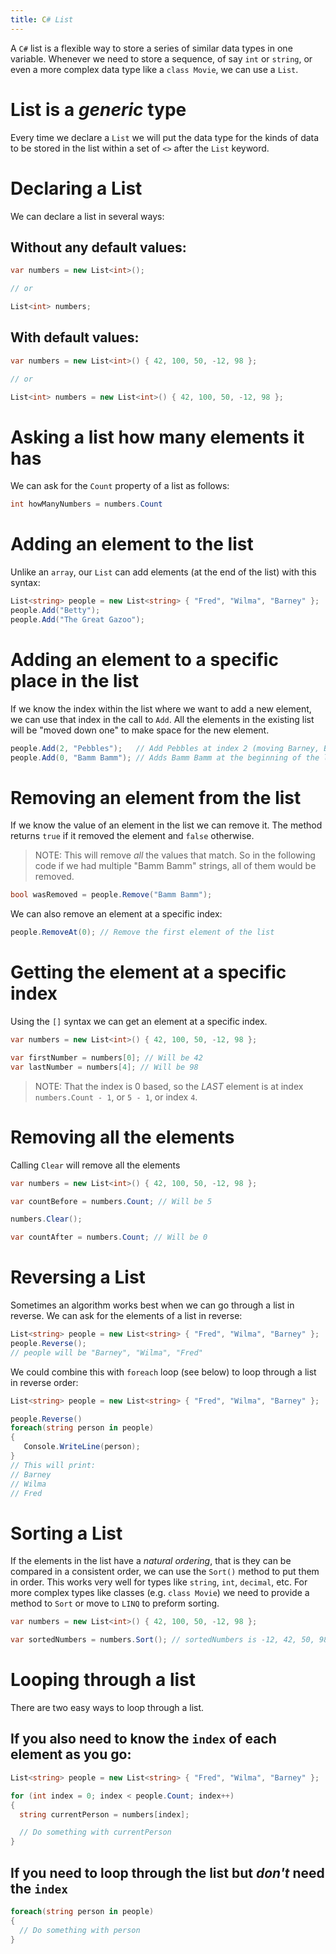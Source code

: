 ```yaml
---
title: C# List
---
```


A `C#` list is a flexible way to store a series of similar data types in one
variable. Whenever we need to store a sequence, of say `int` or `string`, or
even a more complex data type like a `class Movie`, we can use a `List`.

# List is a _generic_ type

Every time we declare a `List` we will put the data type for the kinds of data
to be stored in the list within a set of `<>` after the `List` keyword.

# Declaring a List

We can declare a list in several ways:

## Without any default values:

```C#
var numbers = new List<int>();

// or

List<int> numbers;
```

## With default values:

```C#
var numbers = new List<int>() { 42, 100, 50, -12, 98 };

// or

List<int> numbers = new List<int>() { 42, 100, 50, -12, 98 };
```

# Asking a list how many elements it has

We can ask for the `Count` property of a list as follows:

```C#
int howManyNumbers = numbers.Count
```

# Adding an element to the list

Unlike an `array`, our `List` can add elements (at the end of the list) with
this syntax:

```C#
List<string> people = new List<string> { "Fred", "Wilma", "Barney" };
people.Add("Betty");
people.Add("The Great Gazoo");
```

# Adding an element to a specific place in the list

If we know the index within the list where we want to add a new element, we can
use that index in the call to `Add`. All the elements in the existing list will
be "moved down one" to make space for the new element.

```C#
people.Add(2, "Pebbles");   // Add Pebbles at index 2 (moving Barney, Betty, and The Great Gazoo down one spot...)
people.Add(0, "Bamm Bamm"); // Adds Bamm Bamm at the beginning of the list (index 0)
```

# Removing an element from the list

If we know the value of an element in the list we can remove it. The method
returns `true` if it removed the element and `false` otherwise.

> NOTE: This will remove _all_ the values that match. So in the following code
> if we had multiple "Bamm Bamm" strings, all of them would be removed.

```C#
bool wasRemoved = people.Remove("Bamm Bamm");
```

We can also remove an element at a specific index:

```C#
people.RemoveAt(0); // Remove the first element of the list
```

# Getting the element at a specific index

Using the `[]` syntax we can get an element at a specific index.

```C#
var numbers = new List<int>() { 42, 100, 50, -12, 98 };

var firstNumber = numbers[0]; // Will be 42
var lastNumber = numbers[4]; // Will be 98
```

> NOTE: That the index is 0 based, so the _LAST_ element is at index
> `numbers.Count - 1`, or `5 - 1`, or index `4`.

# Removing all the elements

Calling `Clear` will remove all the elements

```C#
var numbers = new List<int>() { 42, 100, 50, -12, 98 };

var countBefore = numbers.Count; // Will be 5

numbers.Clear();

var countAfter = numbers.Count; // Will be 0
```

# Reversing a List

Sometimes an algorithm works best when we can go through a list in reverse. We
can ask for the elements of a list in reverse:

```C#
List<string> people = new List<string> { "Fred", "Wilma", "Barney" };
people.Reverse();
// people will be "Barney", "Wilma", "Fred"
```

We could combine this with `foreach` loop (see below) to loop through a list in
reverse order:

```C#
List<string> people = new List<string> { "Fred", "Wilma", "Barney" };

people.Reverse()
foreach(string person in people)
{
   Console.WriteLine(person);
}
// This will print:
// Barney
// Wilma
// Fred
```

# Sorting a List

If the elements in the list have a _natural ordering_, that is they can be
compared in a consistent order, we can use the `Sort()` method to put them in
order. This works very well for types like `string`, `int`, `decimal`, etc. For
more complex types like classes (e.g. `class Movie`) we need to provide a method
to `Sort` or move to `LINQ` to preform sorting.

```C#
var numbers = new List<int>() { 42, 100, 50, -12, 98 };

var sortedNumbers = numbers.Sort(); // sortedNumbers is -12, 42, 50, 98, 100
```

# Looping through a list

There are two easy ways to loop through a list.

## If you also need to know the `index` of each element as you go:

```C#
List<string> people = new List<string> { "Fred", "Wilma", "Barney" };

for (int index = 0; index < people.Count; index++)
{
  string currentPerson = numbers[index];

  // Do something with currentPerson
}
```

## If you need to loop through the list but _don't_ need the `index`

```C#
foreach(string person in people)
{
  // Do something with person
}
```
